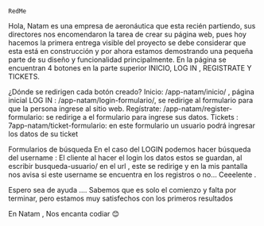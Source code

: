                                                                                     RedMe

Hola, 
Natam es una empresa de aeronáutica que esta recién partiendo, sus directores nos encomendaron la tarea de crear su página web, pues hoy hacemos la primera entrega visible del proyecto se debe considerar que esta está en construcción y por ahora estamos demostrando una pequeña parte de su diseño y funcionalidad principalmente. En la página se encuentran 4 botones en la parte superior INICIO, LOG IN , REGISTRATE Y TICKETS.





¿Dónde se redirigen cada botón creado?
Inicio: /app-natam/inicio/ , página inicial
LOG IN : /app-natam/login-formulario/, se redirige al formulario para que la persona ingrese al sitio web.
Regístrate: /app-natam/register-formulario: se redirige a el formulario para ingrese sus datos.
Tickets : 7app-natam/ticket-formulario: en este formulario  un usuario podrá ingresar los datos de su ticket 





Formularios de búsqueda
En el caso del LOGIN podemos hacer búsqueda del username :
El cliente al hacer el login los datos estos se guardan, al escribir busqueda-usuario/ en el url , este se redirige  y en la mis pantalla nos avisa si este username  se encuentra en  los registros o no… Ceeelente .

Espero sea de ayuda …. Sabemos que es solo el comienzo y falta por terminar, pero estamos muy satisfechos con los primeros resultados 

En Natam , Nos encanta codiar  😊

